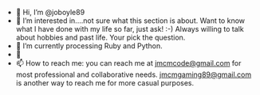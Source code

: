 - 👋 Hi, I’m @joboyle89
- 👀 I’m interested in....not sure what this section is about. Want to know what I have done with my life so far, just ask! :-) Always willing to talk about hobbies and past life. Your pick the question.
- 🌱 I’m currently processing Ruby and Python.
- 💞️ 
- 📫 How to reach me: you can reach me at jmcmcode@gmail.com for most professional and collaborative needs. jmcmgaming89@gmail.com is another way to reach me for more casual purposes. 

<!---
joboyle89/joboyle89 is a ✨ special ✨ repository because its `README.md` (this file) appears on your GitHub profile.
You can click the Preview link to take a look at your changes.
--->
